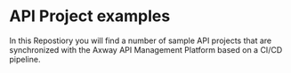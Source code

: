 # API Project examples

In this Repostiory you will find a number of sample API projects that are synchronized with the Axway API Management Platform based on a CI/CD pipeline.
